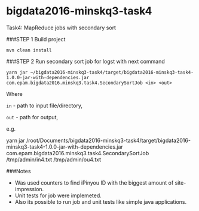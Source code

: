 # bigdata2016-minskq3-task4
Task4: MapReduce jobs with secondary sort


###STEP 1 
Build project
```
mvn clean install
```

###STEP 2 
Run secondary sort job for logst with next command
```
yarn jar ~/bigdata2016-minskq3-task4/target/bigdata2016-minskq3-task4-1.0.0-jar-with-dependencies.jar com.epam.bigdata2016.minskq3.task4.SecondarySortJob <in> <out>
```
Where

`in` - path to input file/directory,

`out` - path for output,

e.g. 

yarn jar /root/Documents/bigdata2016-minskq3-task4/target/bigdata2016-minskq3-task4-1.0.0-jar-with-dependencies.jar com.epam.bigdata2016.minskq3.task4.SecondarySortJob /tmp/admin/in4.txt /tmp/admin/ou4.txt 


###Notes
- Was used counters to find iPinyou ID with the biggest amount of site-impression.
- Unit tests for job were implemeted.
- Also its possible to run job and unit tests like simple java applications.
